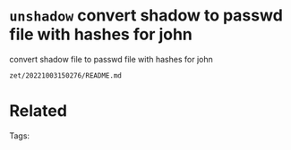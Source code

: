 # `unshadow` convert shadow to passwd file with hashes for john
convert shadow file to passwd file with hashes for john

` zet/20221003150276/README.md `

# Related


Tags:

    
